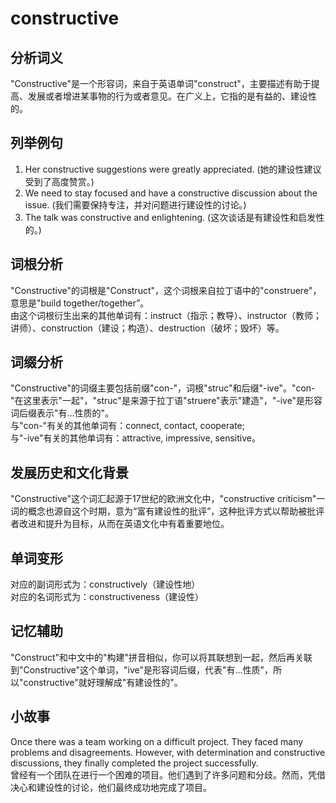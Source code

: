 # constructive

## 分析词义

  

"Constructive"是一个形容词，来自于英语单词"construct"，主要描述有助于提高、发展或者增进某事物的行为或者意见。在广义上，它指的是有益的、建设性的。

  

## 列举例句

  

1.  Her constructive suggestions were greatly appreciated. (她的建设性建议受到了高度赞赏。)
2.  We need to stay focused and have a constructive discussion about the issue. (我们需要保持专注，并对问题进行建设性的讨论。)
3.  The talk was constructive and enlightening. (这次谈话是有建设性和启发性的。)

  

## 词根分析

  

"Constructive"的词根是"Construct"，这个词根来自拉丁语中的"construere"，意思是"build together/together”。  
由这个词根衍生出来的其他单词有：instruct（指示；教导）、instructor（教师；讲师）、construction（建设；构造）、destruction（破坏；毁坏）等。

  

## 词缀分析

  

"Constructive"的词缀主要包括前缀"con-"，词根"struc"和后缀"-ive"。"con-"在这里表示"一起"，"struc"是来源于拉丁语"struere"表示"建造"，"-ive"是形容词后缀表示"有…性质的"。  
与"con-"有关的其他单词有：connect, contact, cooperate;  
与"-ive"有关的其他单词有：attractive, impressive, sensitive。

  

## 发展历史和文化背景

  

"Constructive"这个词汇起源于17世纪的欧洲文化中，"constructive criticism"一词的概念也源自这个时期，意为“富有建设性的批评”，这种批评方式以帮助被批评者改进和提升为目标，从而在英语文化中有着重要地位。

  

## 单词变形

  

对应的副词形式为：constructively（建设性地）  
对应的名词形式为：constructiveness（建设性）

  

## 记忆辅助

  

"Construct"和中文中的"构建"拼音相似，你可以将其联想到一起，然后再关联到"Constructive"这个单词，"ive"是形容词后缀，代表"有...性质"，所以"constructive"就好理解成"有建设性的"。

  

## 小故事

  

Once there was a team working on a difficult project. They faced many problems and disagreements. However, with determination and constructive discussions, they finally completed the project successfully.  
曾经有一个团队在进行一个困难的项目。他们遇到了许多问题和分歧。然而，凭借决心和建设性的讨论，他们最终成功地完成了项目。
